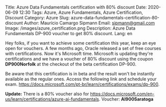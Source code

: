 Title: Azure Data Fundamentals certification with 80% discount
Date: 2020-06-09 12:30
Tags: Azure, Azure Fundamentals, Azure Certification, Discount
Category: Azure
Slug: azure-data-fundamentals-certification-80-discount
Author: Maurício Camargo Sipmann
Email: sipmann@gmail.com
Image: /images/azure_certification.png
Description: Azure Data Fundamentals DP-900 voucher to get 80% discount.
Lang: en

Hey folks, if you want to achieve some certification this year, keep an eye open for vouchers. A few months ago, Oracle released a set of free courses with certifications. Now it's Microsoft time. Microsoft is updating they're certifications and we have a voucher of 80% discount using the coupon **DP900Norfolk** at the checkout of the beta certification DP-900. 

Be aware that this certification is in beta and the result won't be instantly available as the regular ones. Access the following link and schedule your exam. <a href="https://docs.microsoft.com/pt-br/learn/certifications/exams/dp-900" target="_blank">https://docs.microsoft.com/pt-br/learn/certifications/exams/dp-900</a>.

**Update:** There is a 80% voucher also for <a href="https://docs.microsoft.com/en-us/learn/certifications/azure-ai-fundamentals" target="_blank">https://docs.microsoft.com/en-us/learn/certifications/azure-ai-fundamentals</a>. Voucher: **AI900Saratoga**
